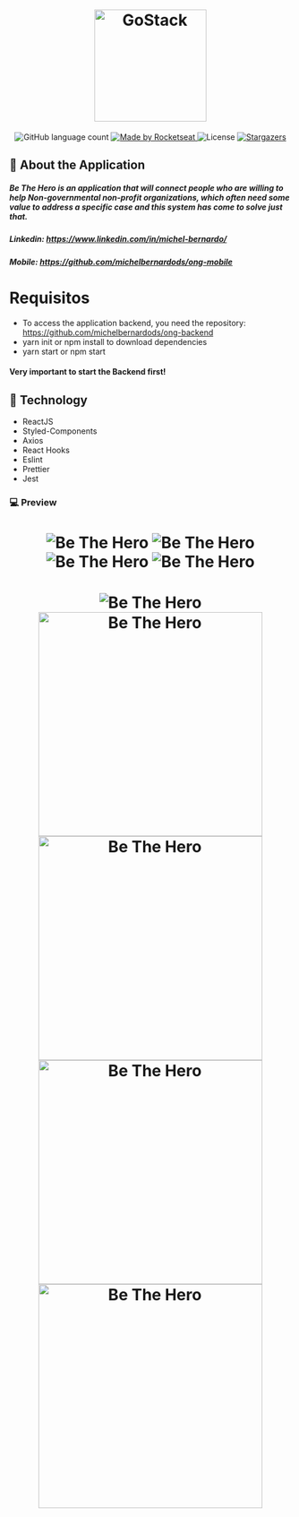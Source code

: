 <h1 align="center">
    <img alt="GoStack" src="https://github.com/michelbernardods/ong-mobile/blob/master/logo.svg" width="200px" />
</h1>

<p align="center">
  <img alt="GitHub language count" src="https://img.shields.io/github/languages/count/rocketseat/bootcamp-gostack-desafio-01?color=%2304D361">

  <a href="https://rocketseat.com.br">
    <img alt="Made by Rocketseat" src="https://img.shields.io/badge/made%20by-Rocketseat-%2304D361">
  </a>

  <img alt="License" src="https://img.shields.io/badge/license-MIT-%2304D361">

  <a href="https://github.com/Rocketseat/bootcamp-gostack-desafio-01/stargazers">
    <img alt="Stargazers" src="https://img.shields.io/github/stars/rocketseat/bootcamp-gostack-desafio-01?style=social">
  </a>
</p>


## :rocket: About the Application

<h5>
Be The Hero is an application that will connect people who are willing to help Non-governmental non-profit organizations, which often need some value to address a specific case and this system has come to solve just that.
</h5>

##### Linkedin: https://www.linkedin.com/in/michel-bernardo/
##### Mobile: https://github.com/michelbernardods/ong-mobile

# Requisitos

- To access the application backend, you need the repository: https://github.com/michelbernardods/ong-backend
- yarn init or npm install to download dependencies
- yarn start or npm start

#### Very important to start the Backend first!

## :rocket: Technology 

- ReactJS
- Styled-Components
- Axios 
- React Hooks
- Eslint
- Prettier
- Jest


### 💻 Preview

<h1 align="center">
    <img alt="Be The Hero" src="https://github.com/michelbernardods/ong-frontend/blob/master/img1.png"  />
    <img alt="Be The Hero" src="https://github.com/michelbernardods/ong-frontend/blob/master/img2.png"  />
    <img alt="Be The Hero" src="https://github.com/michelbernardods/ong-frontend/blob/master/img3.png"  />
    <img alt="Be The Hero" src="https://github.com/michelbernardods/ong-frontend/blob/master/img4.png"  />
</h1>


<h1 align="center">
    <img alt="Be The Hero" src="https://github.com/michelbernardods/ong-frontend/blob/master/code1.png"    />
    <img alt="Be The Hero" src="https://github.com/michelbernardods/ong-frontend/blob/master/code2.png"  width="400px"/>
    <img alt="Be The Hero" src="https://github.com/michelbernardods/ong-frontend/blob/master/code4.png"  width="400px"/>
    <img alt="Be The Hero" src="https://github.com/michelbernardods/ong-frontend/blob/master/code5.png"  width="400px" />
    <img alt="Be The Hero" src="https://github.com/michelbernardods/ong-frontend/blob/master/code3.png"  width="400px" />
   
</h1>
